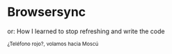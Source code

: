 # Browsersync

or: How I learned to stop refreshing and write the code

<small class="fragment">
¿Teléfono rojo?, volamos hacia Moscú
</small>
